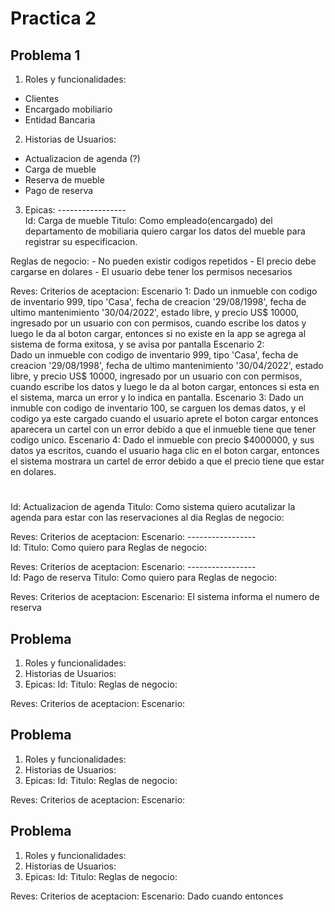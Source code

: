 # Practica 2
## Problema 1
1. Roles y funcionalidades:
- Clientes
- Encargado mobiliario
- Entidad Bancaria
2. Historias de Usuarios:
- Actualizacion de agenda (?)
- Carga de mueble
- Reserva de mueble
- Pago de reserva

3. Epicas:
\-----------------\
Id: Carga de mueble
Titulo: Como empleado(encargado) del departamento de mobiliaria quiero cargar los datos del mueble para registrar su especificacion.

Reglas de negocio:
    - No pueden existir codigos repetidos
    - El precio debe cargarse en dolares
    - El usuario debe tener los permisos necesarios

Reves:
Criterios de aceptacion:
    Escenario 1:
        Dado un inmueble con codigo de inventario 999, tipo 'Casa', fecha de creacion '29/08/1998', fecha de ultimo mantenimiento '30/04/2022', estado libre, y precio US$ 10000, ingresado por un usuario con con permisos, cuando escribe los datos y luego le da al boton cargar, entonces si no existe en la app se agrega al sistema de forma exitosa, y se avisa por pantalla
    Escenario 2:        
        Dado un inmueble con codigo de inventario 999, tipo 'Casa', fecha de creacion '29/08/1998', fecha de ultimo mantenimiento '30/04/2022', estado libre, y precio US$ 10000, ingresado por un usuario con con permisos, cuando escribe los datos y luego le da al boton cargar, entonces si esta en el sistema, marca un error y lo indica en pantalla.
    Escenario 3:
    Dado un inmuble con codigo de inventario 100, se carguen los demas datos, y el codigo ya este cargado cuando el usuario aprete el boton cargar entonces aparecera un cartel con un error debido a que el inmueble tiene que tener codigo unico.
    Escenario 4:
    Dado el inmueble con precio $4000000, y sus datos ya escritos, cuando el usuario haga clic en el boton cargar, entonces el sistema mostrara un cartel de error debido a que el precio tiene que estar en dolares.

#
Id: Actualizacion de agenda
Titulo: Como sistema quiero acutalizar la agenda para estar con las reservaciones al dia 
Reglas de negocio:


Reves:
Criterios de aceptacion:
    Escenario:
\-----------------\
Id:
Titulo: Como quiero para
Reglas de negocio:

Reves:
Criterios de aceptacion:
    Escenario:
\-----------------\
Id: Pago de reserva
Titulo: Como quiero para
Reglas de negocio: 

Reves:
Criterios de aceptacion:
    Escenario:
        El sistema informa el numero de reserva 
## Problema 
1. Roles y funcionalidades:
2. Historias de Usuarios:
3. Epicas:
Id:
Titulo:
Reglas de negocio:

Reves:
Criterios de aceptacion:
    Escenario:
## Problema 
1. Roles y funcionalidades:
2. Historias de Usuarios:
3. Epicas:
Id:
Titulo:
Reglas de negocio:

Reves:
Criterios de aceptacion:
    Escenario:
## Problema 
1. Roles y funcionalidades:
2. Historias de Usuarios:
3. Epicas:
Id:
Titulo:
Reglas de negocio:

Reves:
Criterios de aceptacion:
    Escenario:
    Dado cuando entonces
